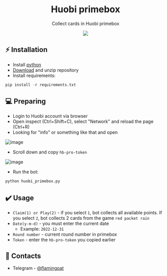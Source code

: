 <h1 align="center">Huobi primebox</h1>

<p align="center">Collect cards in Huobi primebox</p>
<p align="center">
<img src="https://img.shields.io/badge/python-3670A0?style=for-the-badge&logo=python&logoColor=ffdd54">
</p>

## ⚡ Installation
+ Install [python](https://www.google.com/search?client=opera&q=how+install+python)
+ [Download](https://sites.northwestern.edu/researchcomputing/resources/downloading-from-github) and unzip repository
+ Install requirements:
```python
pip install -r requirements.txt
```

## 💻 Preparing
+ Login to Huobi account via browser
+ Open inspect (Ctrl+Shift+C), select "Network" and reload the page (Ctrl+R)
+ Looking for "info" or something like that and open

![image](https://user-images.githubusercontent.com/119711235/209450119-67ff25bb-5d25-4969-9250-afc00063c083.png)

+ Scroll down and copy ```hb-pro-token```

![image](https://user-images.githubusercontent.com/119711235/209450238-e17fe24e-d426-4374-8e06-2d306daf2b95.png)

+ Run the bot:
```python
python huobi_primebox.py
```

## ✔️ Usage
+ ```Claim(1) or Play(2)``` - if you select ```1```, bot collects all available points. If you select ```2```, bot collects 2 cards from the game ```red packet rain```
+ ```Date(y-m-d)``` - you must enter the current date
  + Example: ```2022-12-31```
+ ```Round number``` - current round number in primebox
+ ```Token``` - enter the ```hb-pro-token``` you copied earlier

## 📧 Contacts
+ Telegram - [@flamingoat](https://t.me/flamingoat)
